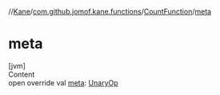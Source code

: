 //[Kane](../../index.md)/[com.github.jomof.kane.functions](../index.md)/[CountFunction](index.md)/[meta](meta.md)



# meta  
[jvm]  
Content  
open override val [meta](meta.md): [UnaryOp](../../com.github.jomof.kane.impl/-unary-op/index.md)  



